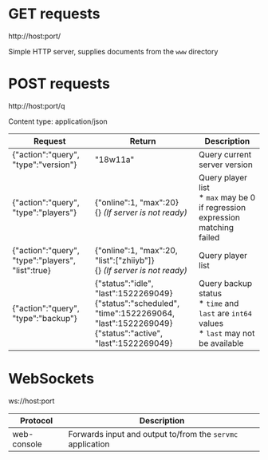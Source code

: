 GET requests
============

http://host:port/

Simple HTTP server, supplies documents from the `www` directory

POST requests
=============

http://host:port/q

Content type: application/json

Request | Return | Description
--|--|--
{"action":"query", "type":"version"} | "18w11a" | Query current server version
{"action":"query", "type":"players"} | {"online":1, "max":20}<br>{} _(If server is not ready)_ | Query player list<br>* `max` may be 0 if regression expression matching failed
{"action":"query", "type":"players", "list":true} | {"online":1, "max":20, "list":["zhiiyb"]}<br>{} _(If server is not ready)_ | Query player list
{"action":"query", "type":"backup"} | {"status":"idle", "last":1522269049}<br>{"status":"scheduled", "time":1522269064, "last":1522269049}<br>{"status":"active", "last":1522269049} | Query backup status<br>* `time` and `last` are `int64` values<br>* `last` may not be available

WebSockets
==========

ws://host:port

Protocol | Description
--|--
web-console | Forwards input and output to/from the `servmc` application
